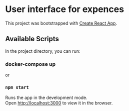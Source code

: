 # User interface for expences

This project was bootstrapped with [Create React App](https://github.com/facebook/create-react-app).

## Available Scripts

In the project directory, you can run:

### docker-compose up

or

### `npm start`

Runs the app in the development mode.\
Open [http://localhost:3000](http://localhost:3000) to view it in the browser.
